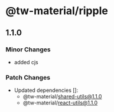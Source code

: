 # @tw-material/ripple

## 1.1.0

### Minor Changes

- added cjs

### Patch Changes

- Updated dependencies []:
  - @tw-material/shared-utils@1.1.0
  - @tw-material/react-utils@1.1.0
